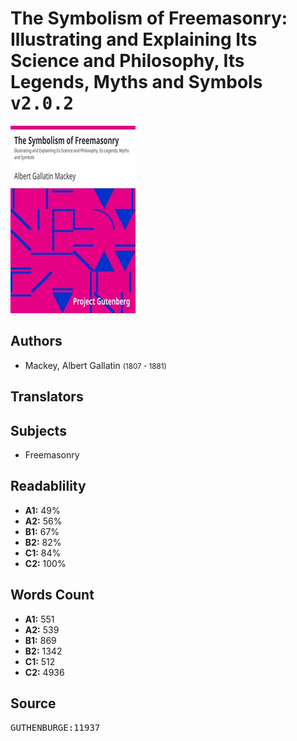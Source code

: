 # The Symbolism of Freemasonry: Illustrating and Explaining Its Science and Philosophy, Its Legends, Myths and Symbols <kbd>v2.0.2</kbd>

![](./cover.medium.jpg "")

## Authors


 - Mackey, Albert Gallatin <small>(1807 - 1881)</small>

## Translators



## Subjects


 - Freemasonry

## Readablility


 - **A1:** 49%
 - **A2:** 56%
 - **B1:** 67%
 - **B2:** 82%
 - **C1:** 84%
 - **C2:** 100%

## Words Count


 - **A1:** 551
 - **A2:** 539
 - **B1:** 869
 - **B2:** 1342
 - **C1:** 512
 - **C2:** 4936

## Source


<kbd>GUTHENBURGE:11937</kbd>

